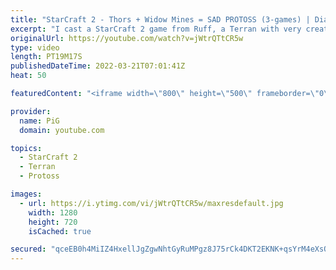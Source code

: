 ```yaml
---
title: "StarCraft 2 - Thors + Widow Mines = SAD PROTOSS (3-games) | Diamond in the Ruff #67"
excerpt: "I cast a StarCraft 2 game from Ruff, a Terran with very creative gameplay. How will he ruff up his Terran opponent? With thors and widow mines  💎 Diamond in the Ruff: https://www.youtube.com/playlist?list=PLFUDU8AOevUfdEq20wYq8Sm9z3sc1yn0l 💎 Follow Ruff: https://www.twitch.tv/ruff_stuff_tv | https://www.youtube.com/ruff_stuff"
originalUrl: https://youtube.com/watch?v=jWtrQTtCR5w
type: video
length: PT19M17S
publishedDateTime: 2022-03-21T07:01:41Z
heat: 50

featuredContent: "<iframe width=\"800\" height=\"500\" frameborder=\"0\" src=\"https://www.youtube.com/embed/jWtrQTtCR5w\" allow=\"accelerometer; autoplay; encrypted-media; gyroscope; picture-in-picture\" allowfullscreen></iframe>"

provider:
  name: PiG
  domain: youtube.com

topics:
  - StarCraft 2
  - Terran
  - Protoss

images:
  - url: https://i.ytimg.com/vi/jWtrQTtCR5w/maxresdefault.jpg
    width: 1280
    height: 720
    isCached: true

secured: "qceEB0h4MiIZ4HxellJgZgwNhtGyRuMPgz8J75rCk4DKT2EKNK+qsYrM4eXsQ5w3CBrPvr4UzZ2x54JZ67r+Dd7zC73ptGJDL9dk88Urdlk4f3ib9dERJBFtTdJ1ku9RqnhTouLsm25nT9FxzZbaJe/mQ+hKcgjo4TmDFmCIcAwy9ZSOuw6sYiCGa61u5/mksvHbnnlxM5YaL1gvycgQ5MOpwlXn5FnWxnEiyv0Z4GhLV8jMmSnL7NZenteWS6XFkuHlNHhW8mfhbEp5Hs0KtOW4eXLnSR5j/WnL99QY7/E4GHNnfAt/JkupGA5tFp9hA9/jLWjhHuMRJyUD1u++VyG3nNKagmFvu2Hq25Es60wm4SC3FzUAiDYGuPDAPa6xcZuFQ6daBEEUuE2IJW7f6Kd+x2gZqIUHbytqZrljRek=;6Kz7Xdi6GwQ3GrW7pg9PxQ=="
---
```


